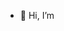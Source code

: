 - 👋 Hi, I’m 



<!---
READLNCAT/READLNCAT is a ✨ special ✨ repository because its `README.md` (this file) appears on your GitHub profile.
You can click the Preview link to take a look at your changes.
--->
